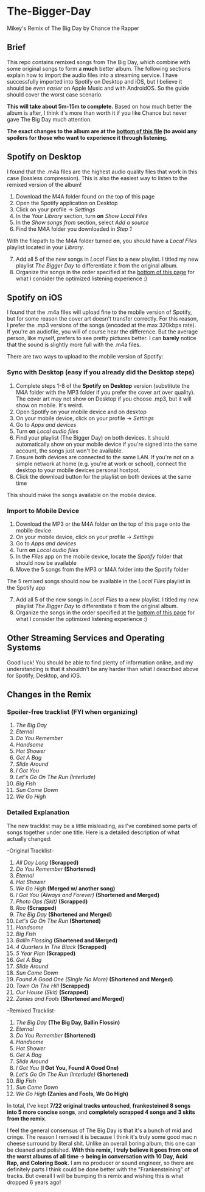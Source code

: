 # The-Bigger-Day
Mikey's Remix of The Big Day by Chance the Rapper

## Brief
This repo contains remixed songs from The Big Day, which combine with some original songs to form a **much** better album. The following sections explain how to import the audio files into a streaming service. I have successfully imported into Spotify on Desktop and iOS, but I believe it should be *even easier* on Apple Music and with AndroidOS. So the guide should cover the worst case scenario.

**This will take about 5m-15m to complete.** Based on how much better the album is after, I think it's more than worth it if you like Chance but never gave The Big Day much attention.

**The exact changes to the album are at the [bottom of this file](#detailed-explanation) (to avoid any spoilers for those who want to experience it through listening.**

## Spotify on Desktop
I found that the .m4a files are the highest audio quality files that work in this case (lossless compression). This is also the easiest way to listen to the remixed version of the album!

1. Download the M4A folder found on the top of this page
2. Open the Spotify application on Desktop
3. Click on your profile -> *Settings*
4. In the *Your Library* section, turn **on** *Show Local Files*
5. In the *Show songs from* section, select *Add a source*
6. Find the M4A folder you downloaded in *Step 1*

With the filepath to the M4A folder turned **on**, you should have a *Local Files* playlist located in your *Library*.

7. Add all 5 of the new songs in *Local Files* to a new playlist. I titled my new playlist *The Bigger Day* to differentiate it from the original album.
8. Organize the songs in the order specified at the [bottom of this page](#changes-in-the-remix) for what I consider the optimized listening experience :)

## Spotify on iOS
I found that the .m4a files will upload fine to the mobile version of Spotify, but for some reason the cover art doesn't transfer correctly. For this reason, I prefer the .mp3 versions of the songs (encoded at the max 320kbps rate). If you're an audiofile, you will of course hear the difference. But the average person, like myself, prefers to see pretty pictures better. I can **barely** notice that the sound is slightly more full with the .m4a files.

There are two ways to upload to the mobile version of Spotify:

### Sync with Desktop (easy if you already did the Desktop steps)
1. Complete steps 1-8 of the **Spotify on Desktop** version (substitute the M4A folder with the MP3 folder if you prefer the cover art over quality). The cover art may not show on Desktop if you choose .mp3, but it will show on mobile. It's weird.
2. Open Spotify on your mobile device and on desktop
3. On your mobile device, click on your profile -> *Settings*
4. Go to *Apps and devices*
5. Turn **on** *Local audio files*
6. Find your playlist (The Bigger Day) on both devices. It should automatically show on your mobile device if you're signed into the same account, the songs just won't be available.
7. Ensure both devices are connected to the same LAN. If you're not on a simple network at home (e.g. you're at work or school), connect the desktop to your mobile devices personal hostpot.
8. Click the download button for the playlist on both devices at the same time

This should make the songs available on the mobile device.

### Import to Mobile Device
1. Download the MP3 or the M4A folder on the top of this page onto the mobile device
2. On your mobile device, click on your profile -> *Settings*
3. Go to *Apps and devices*
4. Turn **on** *Local audio files*
5. In the *Files* app on the mobile device, locate the *Spotify* folder that should now be available
6. Move the 5 songs from the MP3 or M4A folder into the Spotify folder

The 5 remixed songs should now be available in the *Local Files* playlist in the Spotify app

7. Add all 5 of the new songs in *Local Files* to a new playlist. I titled my new playlist *The Bigger Day* to differentiate it from the original album.
8. Organize the songs in the order specified at the [bottom of this page](#changes-in-the-remix) for what I consider the optimized listening experience :)

## Other Streaming Services and Operating Systems
Good luck! You should be able to find plenty of information online, and my understanding is that it shouldn't be any harder than what I described above for Spotify, Desktop, and iOS.

## Changes in the Remix

### Spoiler-free tracklist (FYI when organizing)
1. *The Big Day*
2. *Eternal*
3. *Do You Remember*
4. *Handsome*
5. *Hot Shower*
6. *Get A Bag*
7. *Slide Around*
8. *I Got You*
9. *Let's Go On The Run (Interlude)*
10. *Big Fish*
11. *Sun Come Down*
12. *We Go High*

### Detailed Explanation
The new tracklist may be a little misleading, as I've combined some parts of songs together under one title. Here is a detailed description of what actually changed:

-Original Tracklist-
1. *All Day Long* **(Scrapped)**
2. *Do You Remember* **(Shortened)**
3. *Eternal*
4. *Hot Shower*
5. *We Go High* **(Merged w/ another song)**
6. *I Got You (Always and Forever)* **(Shortened and Merged)**
7. *Photo Ops (Skit)* **(Scrapped)**
8. *Roo* **(Scrapped)**
9. *The Big Day* **(Shortened and Merged)**
10. *Let's Go On The Run* **(Shortened)**
11. *Handsome*
12. *Big Fish*
13. *Ballin Flossing* **(Shortened and Merged)**
14. *4 Quarters In The Black* **(Scrapped)**
15. *5 Year Plan* **(Scrapped)**
16. *Get A Bag*
17. *Slide Around*
18. *Sun Come Down*
19. *Found A Good One (Single No More)* **(Shortened and Merged)**
20. *Town On The Hill* **(Scrapped)**
21. *Our House (Skit)* **(Scrapped)**
22. *Zanies and Fools* **(Shortened and Merged)**

-Remixed Tracklist-
1. *The Big Day* **(The Big Day, Ballin Flossin)**
2. *Eternal*
3. *Do You Remember* **(Shortened)**
4. *Handsome*
5. *Hot Shower*
6. *Get A Bag*
7. *Slide Around*
8. *I Got You* (**I Got You, Found A Good One)**
9. *Let's Go On The Run (Interlude)* **(Shortened)**
10. *Big Fish*
11. *Sun Come Down*
12. *We Go High* **(Zanies and Fools, We Go High)**

In total, I've kept **7/22 original tracks untouched**, **frankesteined 8 songs into 5 more concise songs**, and **completely scrapped 4 songs and 3 skits from the remix**.

I feel the general consensus of The Big Day is that it's a bunch of mid and cringe. The reason I remixed it is because I think it's truly some good mac n cheese surround by literal shit. Unlike an overall boring album, this one can be cleaned and polished. **With this remix, I truly believe it goes from one of the worst albums of all time -> being in conversation with 10 Day, Acid Rap, and Coloring Book.** I am no producer or sound engineer, so there are definitely parts I think could be done better with the "Frankensteining" of tracks. But overall I will be bumping this remix and wishing this is what dropped 6 years ago!
